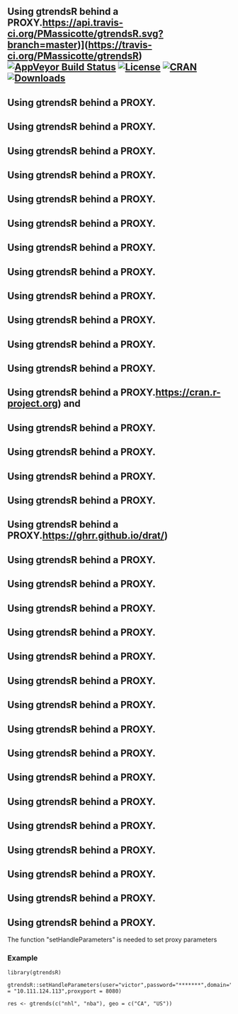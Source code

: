 
## Using gtrendsR behind a PROXY.https://api.travis-ci.org/PMassicotte/gtrendsR.svg?branch=master)](https://travis-ci.org/PMassicotte/gtrendsR) [![AppVeyor Build Status](https://ci.appveyor.com/api/projects/status/github/PMassicotte/gtrendsR?branch=master&svg=true)](https://ci.appveyor.com/project/PMassicotte/gtrendsR) [![License](https://eddelbuettel.github.io/badges/GPL2+.svg)](http://www.gnu.org/licenses/gpl-2.0.html) [![CRAN](http://www.r-pkg.org/badges/version/gtrendsR)](https://cran.r-project.org/package=gtrendsR) [![Downloads](http://cranlogs.r-pkg.org/badges/gtrendsR?color=brightgreen)](http://www.r-pkg.org/pkg/gtrendsR)

## Using gtrendsR behind a PROXY.

## Using gtrendsR behind a PROXY.

## Using gtrendsR behind a PROXY.

## Using gtrendsR behind a PROXY.

## Using gtrendsR behind a PROXY.

## Using gtrendsR behind a PROXY.

## Using gtrendsR behind a PROXY.
## Using gtrendsR behind a PROXY.

## Using gtrendsR behind a PROXY.
## Using gtrendsR behind a PROXY.
## Using gtrendsR behind a PROXY.

## Using gtrendsR behind a PROXY.

## Using gtrendsR behind a PROXY.https://cran.r-project.org) and
## Using gtrendsR behind a PROXY.

## Using gtrendsR behind a PROXY.
## Using gtrendsR behind a PROXY.
## Using gtrendsR behind a PROXY.

## Using gtrendsR behind a PROXY.https://ghrr.github.io/drat/)
## Using gtrendsR behind a PROXY.

## Using gtrendsR behind a PROXY.
## Using gtrendsR behind a PROXY.
## Using gtrendsR behind a PROXY.
## Using gtrendsR behind a PROXY.
## Using gtrendsR behind a PROXY.

## Using gtrendsR behind a PROXY.

## Using gtrendsR behind a PROXY.
## Using gtrendsR behind a PROXY.
## Using gtrendsR behind a PROXY.
## Using gtrendsR behind a PROXY.

## Using gtrendsR behind a PROXY.

## Using gtrendsR behind a PROXY.

## Using gtrendsR behind a PROXY.

## Using gtrendsR behind a PROXY.
## Using gtrendsR behind a PROXY.

The function "setHandleParameters" is needed to set proxy parameters

### Example


``` {.r}
library(gtrendsR)

gtrendsR::setHandleParameters(user="victor",password="*******",domain="mydomain",proxyhost = "10.111.124.113",proxyport = 8080)

res <- gtrends(c("nhl", "nba"), geo = c("CA", "US"))

```

